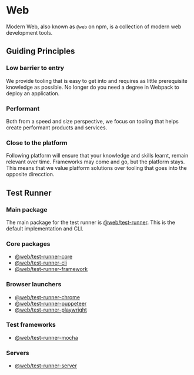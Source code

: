 # Web

Modern Web, also known as `@web` on npm, is a collection of modern web development tools.

## Guiding Principles

### Low barrier to entry

We provide tooling that is easy to get into and requires as little prerequisite knowledge as possible. No longer do you need a degree in Webpack to deploy an application.

### Performant

Both from a speed and size perspective, we focus on tooling that helps create performant products and services.

### Close to the platform

Following platform will ensure that your knowledge and skills learnt, remain relevant over time. Frameworks may come and go, but the platform stays.
This means that we value platform solutions over tooling that goes into the opposite direcction.

## Test Runner

### Main package

The main package for the test runner is [@web/test-runner](https://github.com/modernweb-dev/web/tree/master/packages/test-runner). This is the default implementation and CLI.

### Core packages

- [@web/test-runner-core](https://github.com/modernweb-dev/web/tree/master/packages/test-runner-core)
- [@web/test-runner-cli](https://github.com/modernweb-dev/web/tree/master/packages/test-runner-cli)
- [@web/test-runner-framework](https://github.com/modernweb-dev/web/tree/master/packages/test-runner-framework)

### Browser launchers

- [@web/test-runner-chrome](https://github.com/modernweb-dev/web/tree/master/packages/test-runner-chrome)
- [@web/test-runner-puppeteer](https://github.com/modernweb-dev/web/tree/master/packages/test-runner-puppeteer)
- [@web/test-runner-playwright](https://github.com/modernweb-dev/web/tree/master/packages/test-runner-playwright)

### Test frameworks

- [@web/test-runner-mocha](https://github.com/modernweb-dev/web/tree/master/packages/test-runner-mocha)

### Servers

- [@web/test-runner-server](https://github.com/modernweb-dev/web/tree/master/packages/test-runner-server)
